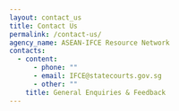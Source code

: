 ```yaml
---
layout: contact_us
title: Contact Us
permalink: /contact-us/
agency_name: ASEAN-IFCE Resource Network
contacts:
  - content:
      - phone: ""
      - email: IFCE@statecourts.gov.sg
      - other: ""
    title: General Enquiries & Feedback
---
```

